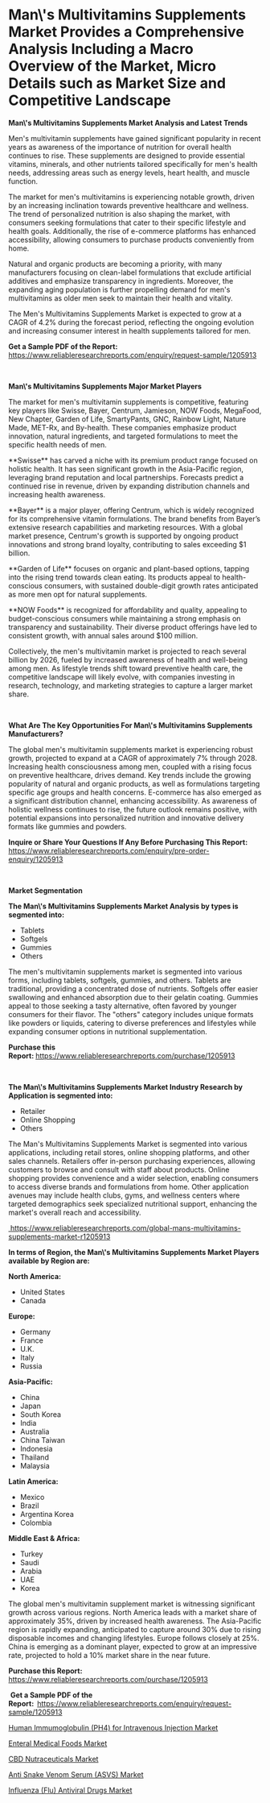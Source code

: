 <p><h1>Man\'s Multivitamins Supplements Market Provides a Comprehensive Analysis Including a Macro Overview of the Market, Micro Details such as Market Size and Competitive Landscape</h1></p><p><strong>Man\'s Multivitamins Supplements Market Analysis and Latest Trends</strong></p>
<p><p>Men's multivitamin supplements have gained significant popularity in recent years as awareness of the importance of nutrition for overall health continues to rise. These supplements are designed to provide essential vitamins, minerals, and other nutrients tailored specifically for men's health needs, addressing areas such as energy levels, heart health, and muscle function.</p><p>The market for men's multivitamins is experiencing notable growth, driven by an increasing inclination towards preventive healthcare and wellness. The trend of personalized nutrition is also shaping the market, with consumers seeking formulations that cater to their specific lifestyle and health goals. Additionally, the rise of e-commerce platforms has enhanced accessibility, allowing consumers to purchase products conveniently from home.</p><p>Natural and organic products are becoming a priority, with many manufacturers focusing on clean-label formulations that exclude artificial additives and emphasize transparency in ingredients. Moreover, the expanding aging population is further propelling demand for men's multivitamins as older men seek to maintain their health and vitality.</p><p>The Men's Multivitamins Supplements Market is expected to grow at a CAGR of 4.2% during the forecast period, reflecting the ongoing evolution and increasing consumer interest in health supplements tailored for men.</p></p>
<p><strong>Get a Sample PDF of the Report:&nbsp;</strong> <a href="https://www.reliableresearchreports.com/enquiry/request-sample/1205913?utm_campaign=121&utm_medium=2&utm_source=Github&utm_content=ia&utm_term=09032025&utm_id=mans-multivitamins-supplements">https://www.reliableresearchreports.com/enquiry/request-sample/1205913</a></p>
<p>&nbsp;</p>
<p><strong>Man\'s Multivitamins Supplements Major Market Players</strong></p>
<p><p>The market for men's multivitamin supplements is competitive, featuring key players like Swisse, Bayer, Centrum, Jamieson, NOW Foods, MegaFood, New Chapter, Garden of Life, SmartyPants, GNC, Rainbow Light, Nature Made, MET-Rx, and By-health. These companies emphasize product innovation, natural ingredients, and targeted formulations to meet the specific health needs of men.</p><p>**Swisse** has carved a niche with its premium product range focused on holistic health. It has seen significant growth in the Asia-Pacific region, leveraging brand reputation and local partnerships. Forecasts predict a continued rise in revenue, driven by expanding distribution channels and increasing health awareness.</p><p>**Bayer** is a major player, offering Centrum, which is widely recognized for its comprehensive vitamin formulations. The brand benefits from Bayer’s extensive research capabilities and marketing resources. With a global market presence, Centrum's growth is supported by ongoing product innovations and strong brand loyalty, contributing to sales exceeding $1 billion.</p><p>**Garden of Life** focuses on organic and plant-based options, tapping into the rising trend towards clean eating. Its products appeal to health-conscious consumers, with sustained double-digit growth rates anticipated as more men opt for natural supplements.</p><p>**NOW Foods** is recognized for affordability and quality, appealing to budget-conscious consumers while maintaining a strong emphasis on transparency and sustainability. Their diverse product offerings have led to consistent growth, with annual sales around $100 million.</p><p>Collectively, the men's multivitamin market is projected to reach several billion by 2026, fueled by increased awareness of health and well-being among men. As lifestyle trends shift toward preventive health care, the competitive landscape will likely evolve, with companies investing in research, technology, and marketing strategies to capture a larger market share.</p></p>
<p>&nbsp;</p>
<p><strong>What Are The Key Opportunities For Man\'s Multivitamins Supplements Manufacturers?</strong></p>
<p><p>The global men's multivitamin supplements market is experiencing robust growth, projected to expand at a CAGR of approximately 7% through 2028. Increasing health consciousness among men, coupled with a rising focus on preventive healthcare, drives demand. Key trends include the growing popularity of natural and organic products, as well as formulations targeting specific age groups and health concerns. E-commerce has also emerged as a significant distribution channel, enhancing accessibility. As awareness of holistic wellness continues to rise, the future outlook remains positive, with potential expansions into personalized nutrition and innovative delivery formats like gummies and powders.</p></p>
<p><strong>Inquire or Share Your Questions If Any Before Purchasing This Report:</strong> <a href="https://www.reliableresearchreports.com/enquiry/pre-order-enquiry/1205913?utm_campaign=121&utm_medium=2&utm_source=Github&utm_content=ia&utm_term=09032025&utm_id=mans-multivitamins-supplements">https://www.reliableresearchreports.com/enquiry/pre-order-enquiry/1205913</a></p>
<p>&nbsp;</p>
<p><strong>Market Segmentation</strong></p>
<p><strong>The Man\'s Multivitamins Supplements Market Analysis by types is segmented into:</strong></p>
<p><ul><li>Tablets</li><li>Softgels</li><li>Gummies</li><li>Others</li></ul></p>
<p><p>The men's multivitamin supplements market is segmented into various forms, including tablets, softgels, gummies, and others. Tablets are traditional, providing a concentrated dose of nutrients. Softgels offer easier swallowing and enhanced absorption due to their gelatin coating. Gummies appeal to those seeking a tasty alternative, often favored by younger consumers for their flavor. The "others" category includes unique formats like powders or liquids, catering to diverse preferences and lifestyles while expanding consumer options in nutritional supplementation.</p></p>
<p><strong>Purchase this Report:&nbsp;</strong><a href="https://www.reliableresearchreports.com/purchase/1205913?utm_campaign=121&utm_medium=2&utm_source=Github&utm_content=ia&utm_term=09032025&utm_id=mans-multivitamins-supplements">https://www.reliableresearchreports.com/purchase/1205913</a></p>
<p>&nbsp;</p>
<p><strong>The Man\'s Multivitamins Supplements Market Industry Research by Application is segmented into:</strong></p>
<p><ul><li>Retailer</li><li>Online Shopping</li><li>Others</li></ul></p>
<p><p>The Man's Multivitamins Supplements Market is segmented into various applications, including retail stores, online shopping platforms, and other sales channels. Retailers offer in-person purchasing experiences, allowing customers to browse and consult with staff about products. Online shopping provides convenience and a wider selection, enabling consumers to access diverse brands and formulations from home. Other application avenues may include health clubs, gyms, and wellness centers where targeted demographics seek specialized nutritional support, enhancing the market's overall reach and accessibility.</p></p>
<p><a href="https://www.reliableresearchreports.com/global-mans-multivitamins-supplements-market-r1205913?utm_campaign=121&utm_medium=2&utm_source=Github&utm_content=ia&utm_term=09032025&utm_id=mans-multivitamins-supplements">&nbsp;https://www.reliableresearchreports.com/global-mans-multivitamins-supplements-market-r1205913</a></p>
<p><strong>In terms of Region, the Man\'s Multivitamins Supplements Market Players available by Region are:</strong></p>
<p>
    <p> <strong> North America: </strong>
        <ul>
            <li>United States</li>
            <li>Canada</li>
        </ul>
        </p> 
    <p> <strong> Europe: </strong>
        <ul>
            <li>Germany</li>
            <li>France</li>
            <li>U.K.</li>
            <li>Italy</li>
            <li>Russia</li>
        </ul>
        </p> 
    <p> <strong> Asia-Pacific: </strong>
        <ul>
            <li>China</li>
            <li>Japan</li>
            <li>South Korea</li>
            <li>India</li>
            <li>Australia</li>
            <li>China Taiwan</li>
            <li>Indonesia</li>
            <li>Thailand</li>
            <li>Malaysia</li>
        </ul>
        </p> 
    <p> <strong> Latin America: </strong>
        <ul>
            <li>Mexico</li>
            <li>Brazil</li>
            <li>Argentina Korea</li>
            <li>Colombia</li>
        </ul>
        </p> 
    <p> <strong> Middle East & Africa: </strong>
        <ul>
            <li>Turkey</li>
            <li>Saudi</li>
            <li>Arabia</li>
            <li>UAE</li>
            <li>Korea</li>
        </ul>
    </p>
    </p>
<p><p>The global men's multivitamin supplement market is witnessing significant growth across various regions. North America leads with a market share of approximately 35%, driven by increased health awareness. The Asia-Pacific region is rapidly expanding, anticipated to capture around 30% due to rising disposable incomes and changing lifestyles. Europe follows closely at 25%. China is emerging as a dominant player, expected to grow at an impressive rate, projected to hold a 10% market share in the near future.</p></p>
<p><strong>Purchase this Report: </strong><a href="https://www.reliableresearchreports.com/purchase/1205913?utm_campaign=121&utm_medium=2&utm_source=Github&utm_content=ia&utm_term=09032025&utm_id=mans-multivitamins-supplements">https://www.reliableresearchreports.com/purchase/1205913</a></p>
<p>&nbsp;<strong>Get a Sample PDF of the Report:&nbsp;&nbsp;</strong><a href="https://www.reliableresearchreports.com/enquiry/request-sample/1205913?utm_campaign=121&utm_medium=2&utm_source=Github&utm_content=ia&utm_term=09032025&utm_id=mans-multivitamins-supplements">https://www.reliableresearchreports.com/enquiry/request-sample/1205913</a></p>
<p><strong></strong></p>
<p><p><a href="https://github.com/baatetoshda/Market-Research-Report-List-1/blob/main/human-immumoglobulin-ph4-for-intravenous-injection-market.md?utm_campaign=121&utm_medium=2&utm_source=Github&utm_content=ia&utm_term=09032025&utm_id=mans-multivitamins-supplements">Human Immumoglobulin (PH4) for Intravenous Injection Market</a></p><p><a href="https://github.com/sutrejaron/Market-Research-Report-List-1/blob/main/enteral-medical-foods-market.md?utm_campaign=121&utm_medium=2&utm_source=Github&utm_content=ia&utm_term=09032025&utm_id=mans-multivitamins-supplements">Enteral Medical Foods Market</a></p><p><a href="https://github.com/beyeagamizjp/Market-Research-Report-List-1/blob/main/cbd-nutraceuticals-market.md?utm_campaign=121&utm_medium=2&utm_source=Github&utm_content=ia&utm_term=09032025&utm_id=mans-multivitamins-supplements">CBD Nutraceuticals Market</a></p><p><a href="https://github.com/naingbiner7i/Market-Research-Report-List-1/blob/main/anti-snake-venom-serum-asvs-market.md?utm_campaign=121&utm_medium=2&utm_source=Github&utm_content=ia&utm_term=09032025&utm_id=mans-multivitamins-supplements">Anti Snake Venom Serum (ASVS) Market</a></p><p><a href="https://github.com/siwerhommer97/Market-Research-Report-List-1/blob/main/influenza-flu-antiviral-drugs-market.md?utm_campaign=121&utm_medium=2&utm_source=Github&utm_content=ia&utm_term=09032025&utm_id=mans-multivitamins-supplements">Influenza (Flu) Antiviral Drugs Market</a></p></p>